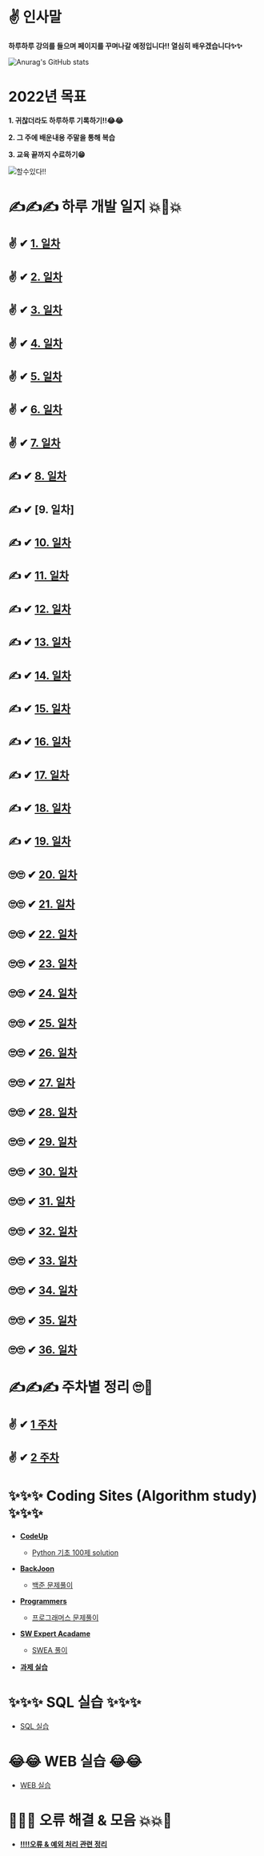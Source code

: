 # ✌ 인사말

 **하루하루 강의를 들으며 페이지를 꾸며나갈 예정입니다!! 열심히 배우겠습니다✨✨**

![Anurag's GitHub stats](https://github-readme-stats.vercel.app/api?username=choikeunyoung&show_icons=true&theme=radical)


# 2022년 목표 


**1. 귀찮더라도 하루하루 기록하기!!😂😂**

**2. 그 주에 배운내용 주말을 통해 복습**

**3. 교육 끝까지 수료하기😁**

![할수있다!!](https://mblogthumb-phinf.pstatic.net/MjAxODA1MjhfMTA0/MDAxNTI3NDg3MTczOTY5.C2eXPMwTXPN7mN6rhXpLrbLAu36fyR7JDr3Ym8URGl8g.97dxz-n9zjbzgv8KbhDwrICDNbNierqWueC0aRsfgjIg.JPEG.ehfkdl8989/KakaoTalk_Moim_4UjmLsR1AohJhEmSqqNZkX7uHKU0kp.jpg?type=w800)



# ✍✍✍ 하루 개발 일지 💥💢💥

## ✌ ✔ [1. 일차](https://github.com/choikeunyoung/mystory/tree/master/1%20%EC%9D%BC%EC%B0%A8)
## ✌ ✔ [2. 일차](https://github.com/choikeunyoung/mystory/tree/master/2%20%EC%9D%BC%EC%B0%A8)
## ✌ ✔ [3. 일차](https://github.com/choikeunyoung/mystory/tree/master/3%20%EC%9D%BC%EC%B0%A8)
## ✌ ✔ [4. 일차](https://github.com/choikeunyoung/mystory/blob/master/4%20%EC%9D%BC%EC%B0%A8/reserch.md)
## ✌ ✔ [5. 일차](https://github.com/choikeunyoung/mystory/tree/master/5%20%EC%9D%BC%EC%B0%A8)
## ✌ ✔ [6. 일차](https://github.com/choikeunyoung/mystory/tree/master/6%20%EC%9D%BC%EC%B0%A8)
## ✌ ✔ [7. 일차](https://github.com/choikeunyoung/mystory/tree/master/7%20%EC%9D%BC%EC%B0%A8)
## ✍ ✔ [8. 일차](https://github.com/choikeunyoung/mystory/tree/master/8%20%EC%9D%BC%EC%B0%A8)
## ✍ ✔ [9. 일차]
## ✍ ✔ [10. 일차](https://github.com/choikeunyoung/mystory/tree/master/10%20%EC%9D%BC%EC%B0%A8)
## ✍ ✔ [11. 일차](https://github.com/choikeunyoung/mystory/tree/master/11%20%EC%9D%BC%EC%B0%A8)
## ✍ ✔ [12. 일차](https://github.com/choikeunyoung/mystory/tree/master/12%20%EC%9D%BC%EC%B0%A8)
## ✍ ✔ [13. 일차](https://github.com/choikeunyoung/mystory/tree/master/13%20%EC%9D%BC%EC%B0%A8)
## ✍ ✔ [14. 일차](https://github.com/choikeunyoung/mystory/tree/master/14%20%EC%9D%BC%EC%B0%A8)
## ✍ ✔ [15. 일차](https://github.com/choikeunyoung/mystory/tree/master/15%20%EC%9D%BC%EC%B0%A8)
## ✍ ✔ [16. 일차](https://github.com/choikeunyoung/mystory/tree/master/16%20%EC%9D%BC%EC%B0%A8)
## ✍ ✔ [17. 일차](https://github.com/choikeunyoung/mystory/tree/master/17%20%EC%9D%BC%EC%B0%A8)
## ✍ ✔ [18. 일차](https://github.com/choikeunyoung/mystory/tree/master/18%20%EC%9D%BC%EC%B0%A8)
## ✍ ✔ [19. 일차](https://github.com/choikeunyoung/mystory/tree/master/19%20%EC%9D%BC%EC%B0%A8)
## 🙄🙄 ✔ [20. 일차](https://github.com/choikeunyoung/mystory/tree/master/20%20%EC%9D%BC%EC%B0%A8)
## 🙄🙄 ✔ [21. 일차](https://github.com/choikeunyoung/mystory/tree/master/21%20%EC%9D%BC%EC%B0%A8)
## 🙄🙄 ✔ [22. 일차](https://github.com/choikeunyoung/mystory/tree/master/22%20%EC%9D%BC%EC%B0%A8)
## 🙄🙄 ✔ [23. 일차](https://github.com/choikeunyoung/mystory/tree/master/23%20%EC%9D%BC%EC%B0%A8)
## 🙄🙄 ✔ [24. 일차](https://github.com/choikeunyoung/mystory/tree/master/24%20%EC%9D%BC%EC%B0%A8)
## 🙄🙄 ✔ [25. 일차](https://github.com/choikeunyoung/mystory/tree/master/25%20%EC%9D%BC%EC%B0%A8)
## 🙄🙄 ✔ [26. 일차](https://github.com/choikeunyoung/mystory/tree/master/26%20%EC%9D%BC%EC%B0%A8)
## 🙄🙄 ✔ [27. 일차](https://github.com/choikeunyoung/mystory/tree/master/27%20%EC%9D%BC%EC%B0%A8)
## 🙄🙄 ✔ [28. 일차](https://github.com/choikeunyoung/mystory/tree/master/28%20%EC%9D%BC%EC%B0%A8)
## 🙄🙄 ✔ [29. 일차](https://github.com/choikeunyoung/mystory/tree/master/29%20%EC%9D%BC%EC%B0%A8)
## 🙄🙄 ✔ [30. 일차](https://github.com/choikeunyoung/mystory/tree/master/30%20%EC%9D%BC%EC%B0%A8)
## 🙄🙄 ✔ [31. 일차](https://github.com/choikeunyoung/mystory/tree/master/31%20%EC%9D%BC%EC%B0%A8)
## 🙄🙄 ✔ [32. 일차](https://github.com/choikeunyoung/mystory/tree/master/32%20%EC%9D%BC%EC%B0%A8)
## 🙄🙄 ✔ [33. 일차](https://github.com/choikeunyoung/mystory/tree/master/33%20%EC%9D%BC%EC%B0%A8)
## 🙄🙄 ✔ [34. 일차](https://github.com/choikeunyoung/mystory/tree/master/34%20%EC%9D%BC%EC%B0%A8)
## 🙄🙄 ✔ [35. 일차](https://github.com/choikeunyoung/mystory/tree/master/35%20%EC%9D%BC%EC%B0%A8)
## 🙄🙄 ✔ [36. 일차](https://github.com/choikeunyoung/mystory/tree/master/36%20%EC%9D%BC%EC%B0%A8)
# ✍✍✍ 주차별 정리 🙄💅

## ✌ ✔ [1 주차](https://github.com/choikeunyoung/reviews/tree/master/1%20%EC%A3%BC%EC%B0%A8%20%EB%B3%B5%EC%8A%B5)
## ✌ ✔ [2 주차](https://github.com/choikeunyoung/reviews/tree/master/2%20%EC%A3%BC%EC%B0%A8%20%EB%B3%B5%EC%8A%B5)

# ✨✨✨ Coding Sites (Algorithm study) ✨✨✨
  - **[CodeUp](https://codeup.kr/)**
    - [Python 기초 100제 solution](https://github.com/choikeunyoung/algorithm/tree/master/codeup_100)
  
  - **[BackJoon](https://www.acmicpc.net/)**
    - [백준 문제풀이](https://github.com/choikeunyoung/algorithm/tree/master/%EB%B0%B1%EC%A4%80)

  - **[Programmers](https://programmers.co.kr/)**
    - [프로그래머스 문제풀이](https://github.com/choikeunyoung/algorithm/tree/master/%ED%94%84%EB%A1%9C%EA%B7%B8%EB%9E%98%EB%A8%B8%EC%8A%A4)

  - **[SW Expert Acadame](https://swexpertacademy.com/main/main.do)**
    - [SWEA 풀이](https://github.com/choikeunyoung/algorithm/tree/master/SWEA)
    
  - **[과제 실습](https://github.com/choikeunyoung/algorithm/tree/master/%EA%B0%95%EC%9D%98%20%EC%8B%A4%EC%8A%B5)**

# ✨✨✨ SQL 실습 ✨✨✨

  - [SQL 실습](https://github.com/choikeunyoung/SQL)

# 😂😂 WEB 실습 😂😂

  - [WEB 실습](https://github.com/choikeunyoung/web_prac)

# 💢💥💥 오류 해결 & 모음 💥💥💢

  - **[‼‼오류 & 예외 처리 관련 정리](https://github.com/choikeunyoung/mystory/tree/master/10%20%EC%9D%BC%EC%B0%A8)**